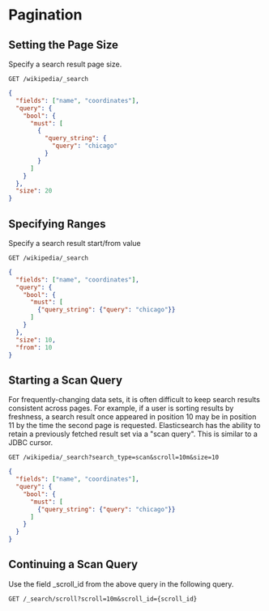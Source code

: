 # Pagination

## Setting the Page Size

Specify a search result page size.

`GET /wikipedia/_search`

```json
{
  "fields": ["name", "coordinates"],
  "query": {
    "bool": {
      "must": [
        {
          "query_string": {
            "query": "chicago"
          }
        }
      ]
    }
  },
  "size": 20
}
```

## Specifying Ranges

Specify a search result start/from value

`GET /wikipedia/_search`

```json
{
  "fields": ["name", "coordinates"],
  "query": {
    "bool": {
      "must": [
        {"query_string": {"query": "chicago"}}
      ]
    }
  },
  "size": 10,
  "from": 10
}
```

## Starting a Scan Query

For frequently-changing data sets, it is often difficult to 
keep search results consistent across pages. For example, if 
a user is sorting results by freshness, a search result once appeared in position 10 may be in position 11 by the time the second page is requested. Elasticsearch has the ability to retain a previously fetched result set via a "scan query".  This is similar to a JDBC cursor.

`GET /wikipedia/_search?search_type=scan&scroll=10m&size=10`

```json
{
  "fields": ["name", "coordinates"],
  "query": {
    "bool": {
      "must": [
        {"query_string": {"query": "chicago"}}
      ]
    }
  }
}
```

## Continuing a Scan Query

Use the field _scroll_id from the above query in the following query.

`GET /_search/scroll?scroll=10m&scroll_id={scroll_id}`
